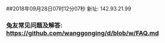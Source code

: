 ##2018年09月28日07时12分07秒 新址: 142.93.21.99
### 兔友常见问题及解答: https://github.com/wanggonging/d/blob/w/FAQ.md
